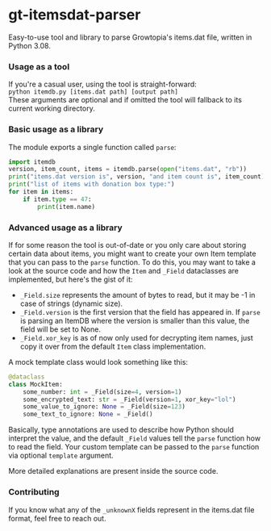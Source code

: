 # gt-itemsdat-parser
Easy-to-use tool and library to parse Growtopia's items.dat file, written in Python 3.08. 

### Usage as a tool
If you're a casual user, using the tool is straight-forward:\
`python itemdb.py [items.dat path] [output path]`\
These arguments are optional and if omitted the tool will fallback to its current working directory.

### Basic usage as a library
The module exports a single function called `parse`:
```python
import itemdb
version, item_count, items = itemdb.parse(open("items.dat", "rb"))
print("items.dat version is", version, "and item count is", item_count)
print("list of items with donation box type:")
for item in items:
    if item.type == 47:
        print(item.name)
```

### Advanced usage as a library
If for some reason the tool is out-of-date or you only care about storing certain data about items, you might want to create your own Item template that you can pass to the `parse` function. To do this, you may want to take a look at the source code and how the `Item` and `_Field` dataclasses are implemented, but here's the gist of it:
- `_Field.size` represents the amount of bytes to read, but it may be -1 in case of strings (dynamic size).
- `_Field.version` is the first version that the field has appeared in. If `parse` is parsing an ItemDB where the version is smaller than this value, the field will be set to None.
- `_Field.xor_key` is as of now only used for decrypting item names, just copy it over from the default `Item` class implementation.

A mock template class would look something like this:
```python
@dataclass
class MockItem:
    some_number: int = _Field(size=4, version=1)
    some_encrypted_text: str = _Field(version=1, xor_key="lol")
    some_value_to_ignore: None = _Field(size=123)
    some_text_to_ignore: None = _Field()
```
Basically, type annotations are used to describe how Python should interpret the value, and the default `_Field` values tell the `parse` function how to read the field. Your custom template can be passed to the `parse` function via optional `template` argument. 

More detailed explanations are present inside the source code.

### Contributing
If you know what any of the `_unknownX` fields represent in the items.dat file format, feel free to reach out.
